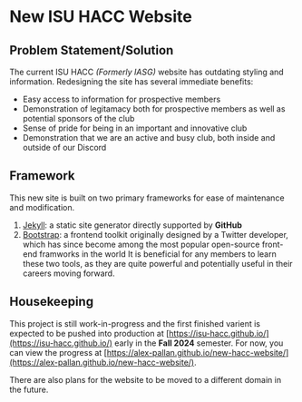 # New ISU HACC Website
## Problem Statement/Solution
The current ISU HACC *(Formerly IASG)* website has outdating styling and information. Redesigning the site has several immediate benefits:
- Easy access to information for prospective members
- Demonstration of legitamacy both for prospective members as well as potential sponsors of the club
- Sense of pride for being in an important and innovative club
- Demonstration that we are an active and busy club, both inside and outside of our Discord

## Framework
This new site is built on two primary frameworks for ease of maintenance and modification. 
1. [Jekyll](https://jekyllrb.com/): a static site generator directly supported by **GitHub**
2. [Bootstrap](https://getbootstrap.com/): a frontend toolkit originally designed by a Twitter developer, which has since become among the most popular open-source front-end framworks in the world
It is beneficial for any members to learn these two tools, as they are quite powerful and potentially useful in their careers moving forward.

## Housekeeping
This project is still work-in-progress and the first finished varient is expected to be pushed into production at [https://isu-hacc.github.io/](https://isu-hacc.github.io/) early in the **Fall 2024** semester. For now, you can view the progress at [https://alex-pallan.github.io/new-hacc-website/](https://alex-pallan.github.io/new-hacc-website/).

There are also plans for the website to be moved to a different domain in the future.
